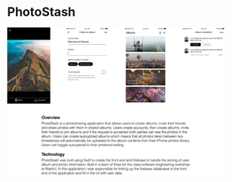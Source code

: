 # PhotoStash

![Main Photo](https://github.com/amprince13/PhotoStash/blob/master/maincontent-white.png?raw=true)
